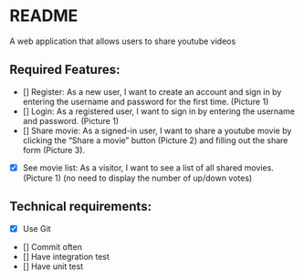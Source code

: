 # README

A web application that allows users to share youtube videos

## Required Features:
- [] Register: As a new user, I want to create an account and sign in by entering the username and password for the first time. (Picture 1)
- [] Login: As a registered user, I want to sign in by entering the username and password. (Picture 1)
- [] Share movie: As a signed-in user, I want to share a youtube movie by clicking the “Share a movie” button (Picture 2) and filling out the share form (Picture 3).
- [x] See movie list: As a visitor, I want to see a list of all shared movies. (Picture 1) (no need to display the number of up/down votes)

## Technical requirements:
- [x] Use Git
- [] Commit often
- [] Have integration test
- [] Have unit test

